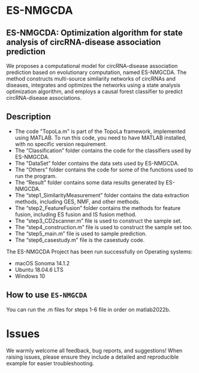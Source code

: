 # ES-NMGCDA
## ES-NMGCDA: Optimization algorithm for state analysis of circRNA-disease association prediction

We proposes a computational model for circRNA-disease association prediction based on evolutionary computation, named ES-NMGCDA. The method constructs multi-source similarity networks of circRNAs and diseases, integrates and optimizes the networks using a state analysis optimization algorithm, and employs a causal forest classifier to predict circRNA-disease associations.


## Description 
* The code "TopoLa.m" is part of the TopoLa framework, implemented using MATLAB. To run this code, you need to have MATLAB installed, with no specific version requirement.
* The “Classification” folder contains the code for the classifiers used by ES-NMGCDA.
* The "DataSet” folder contains the data sets used by ES-NMGCDA.
* The “Others” folder contains the code for some of the functions used to run the program.
* The “Result” folder contains some data results generated by ES-NMGCDA.
* The “step1_SimilarityMeasurement” folder contains the data extraction methods, including GES, NMF, and other methods.
* The “step2_FeatureFusion” folder contains the methods for feature fusion, including ES fusion and IS fusion method.
* The “step3_CD2scanner.m” file is used to construct the sample set.
* The “step4_construction.m” file is used to construct the sample set too.
* The “step5_main.m” file is used to sample prediction.
* The “step6_casestudy.m” file is the casestudy code.


The ES-NMGCDA Project has been run successfully on Operating systems: 
* macOS Sonoma 14.1.2
* Ubuntu 18.04.6 LTS
* Windows 10

## How to use `ES-NMGCDA`
You can run the .m files for steps 1-6 file in order on matlab2022b.

# Issues
We warmly welcome all feedback, bug reports, and suggestions! When raising issues, please ensure they include a detailed and reproducible example for easier troubleshooting.






